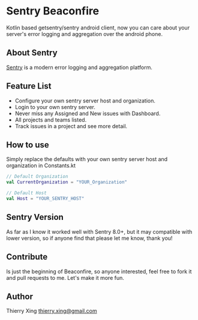 # Sentry Beaconfire
Kotlin based getsentry/sentry android client, now you can care about your server's error logging and aggregation over the android phone.

## About Sentry
[Sentry](https://github.com/getsentry/sentry) is a modern error logging and aggregation platform.

## Feature List
* Configure your own sentry server host and organization.
* Login to your own sentry server.
* Never miss any Assigned and New issues with Dashboard.
* All projects and teams listed.
* Track issues in a project and see more detail.

## How to use
Simply replace the defaults with your own sentry server host and organization in Constants.kt
```kotlin
// Default Organization
val CurrentOrganization = "YOUR_Organization"

// Default Host
val Host = "YOUR_SENTRY_HOST"
```
## Sentry Version
As far as I know it worked well with Sentry 8.0+, but it may compatible with lower version, so if anyone find that please let me know, thank you! 

## Contribute
Is just the beginning of Beaconfire, so anyone interested, feel free to fork it and pull requests to me. Let's make it more fun.

## Author
Thierry Xing thierry.xing@gmail.com

